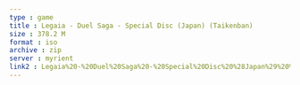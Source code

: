 ```yaml
---
type : game
title : Legaia - Duel Saga - Special Disc (Japan) (Taikenban)
size : 378.2 M
format : iso
archive : zip
server : myrient
link2 : Legaia%20-%20Duel%20Saga%20-%20Special%20Disc%20%28Japan%29%20%28Taikenban%29
---
```

